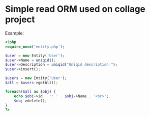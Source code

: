 # Simple read ORM used on collage project
Example: 
```php
<?php
require_once('entity.php');

$user = new Entity('User');
$user->Name = uniqid();
$user->Description = uniqid("Uniqid description ");
$user->insert();

$users = new Entity('User');
$all = $users->getAll();

foreach($all as $obj) {
    echo $obj->id . ': ' . $obj->Name . '<br>';
    $obj->delete();
}
?> 
```